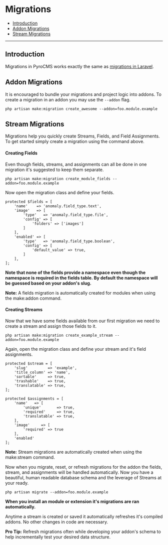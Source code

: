 # Migrations

- [Introduction](#introduction)
- [Addon Migrations](#addon-migrations)
- [Stream Migrations](#stream-migrations)

<hr>

<a name="introduction"></a>
## Introduction

Migrations in PyroCMS works exactly the same as [migrations in Laravel](https://laravel.com/docs/5.1/migrations).

<a name="addon-migrations"></a>
## Addon Migrations

It is encouraged to bundle your migrations and project logic into addons. To create a migration in an addon you may use the `--addon` flag.

    php artisan make:migration create_awesome --addon=foo.module.example

<a name="stream-migrations"></a>
## Stream Migrations

Migrations help you quickly create Streams, Fields, and Field Assignments. To get started simply create a migration using the command above.

#### Creating Fields

Even though fields, streams, and assignments can all be done in one migration it's suggested to keep them separate.

    php artisan make:migration create_module_fields --addon=foo.module.example

Now open the migration class and define your fields.

    protected $fields = [
        'name'    => 'anomaly.field_type.text',
        'image'   => [
            'type'   => 'anomaly.field_type.file',
            'config' => [
                'folders' => ['images']
            ]
        ],
        'enabled' => [
            'type'   => 'anomaly.field_type.boolean',
            'config' => [
                'default_value' => true,
            ]
        ],
    ];

**Note that none of the fields provide a namespace even though the namespace is required in the fields table. By default the namespace will be guessed based on your addon's slug.**

<div class="alert alert-info">
<strong>Note:</strong> A fields migration is automatically created for modules when using the make:addon command.
</div>

#### Creating Streams

Now that we have some fields available from our first migration we need to create a stream and assign those fields to it.

    php artisan make:migration create_example_stream --addon=foo.module.example

Again, open the migration class and define your stream and it's field assignments.

    protected $stream = [
        'slug'         => 'example',
        'title_column' => 'name',
        'sortable'     => true,
        'trashable'    => true,
        'translatable' => true,
    ];

    protected $assignments = [
        'name'   => [
            'unique'       => true,
            'required'     => true,
            'translatable' => true,
        ],
        'image'     => [
            'required' => true
        ],
        'enabled'
    ];

<div class="alert alert-info">
<strong>Note:</strong> Stream migrations are automatically created when using the make:stream command.
</div>

Now when you migrate, reset, or refresh migrations for the addon the fields, stream, and assignments will be handled automatically. Now you have a beautiful, human readable database schema and the leverage of Streams at your ready.

    php artisan migrate --addon=foo.module.example

**When you install an module or extension it's migrations are ran automatically.**

Anytime a stream is created or saved it automatically refreshes it's compiled addons. No other changes in code are necessary.

<div class="alert alert-primary">
<strong>Pro Tip:</strong> Refresh migrations often while developing your addon's schema to help incrementally test your desired data structure.
</div>
